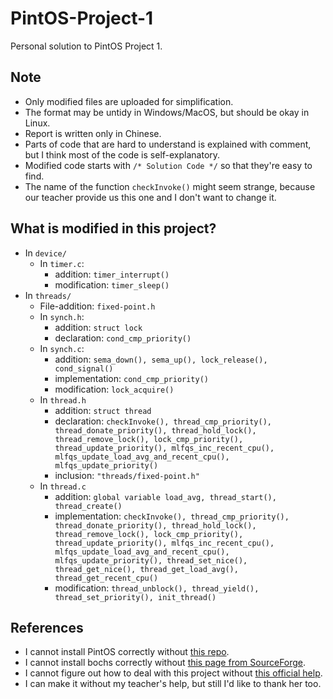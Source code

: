 # PintOS-Project-1
Personal solution to PintOS Project 1.

## Note
- Only modified files are uploaded for simplification.
- The format may be untidy in Windows/MacOS, but should be okay in Linux.
- Report is written only in Chinese.
- Parts of code that are hard to understand is explained with comment, but I think most of the code is self-explanatory.
- Modified code starts with ```/* Solution Code */``` so that they're easy to find.
- The name of the function ```checkInvoke()``` might seem strange, because our teacher provide us this one and I don't want to change it.

## What is modified in this project?
- In ```device/```
  - In ```timer.c```:
    - addition: ```timer_interrupt()```
    - modification: ```timer_sleep()```
- In ```threads/```
  - File-addition: ```fixed-point.h```
  - In ```synch.h```:
    - addition: ```struct lock```
    - declaration: ```cond_cmp_priority()```
  - In ```synch.c```:
    - addition: ```sema_down(), sema_up(), lock_release(), cond_signal()```
    - implementation: ```cond_cmp_priority()```
    - modification: ```lock_acquire()```
  - In ```thread.h```
    - addition: ```struct thread```
    - declaration: ```checkInvoke(), thread_cmp_priority(), thread_donate_priority(), thread_hold_lock(), thread_remove_lock(), lock_cmp_priority(), thread_update_priority(), mlfqs_inc_recent_cpu(), mlfqs_update_load_avg_and_recent_cpu(), mlfqs_update_priority()```
    - inclusion: ```"threads/fixed-point.h"```
  - In ```thread.c```
    - addition: ```global variable load_avg, thread_start(), thread_create()```
    - implementation: ```checkInvoke(), thread_cmp_priority(), thread_donate_priority(), thread_hold_lock(), thread_remove_lock(), lock_cmp_priority(), thread_update_priority(), mlfqs_inc_recent_cpu(), mlfqs_update_load_avg_and_recent_cpu(), mlfqs_update_priority(), thread_set_nice(), thread_get_nice(), thread_get_load_avg(), thread_get_recent_cpu()```
    - modification: ```thread_unblock(), thread_yield(), thread_set_priority(), init_thread()```
    
 ## References
 - I cannot install PintOS correctly without [this repo](https://github.com/WyldeCat/pintos-anon).
 - I cannot install bochs correctly without [this page from SourceForge](https://sourceforge.net/projects/bochs/files/bochs/2.6.6/).
 - I cannot figure out how to deal with this project without [this official help](https://web.stanford.edu/class/cs140/projects/pintos/pintos.html).
 - I can make it without my teacher's help, but still I'd like to thank her too.
